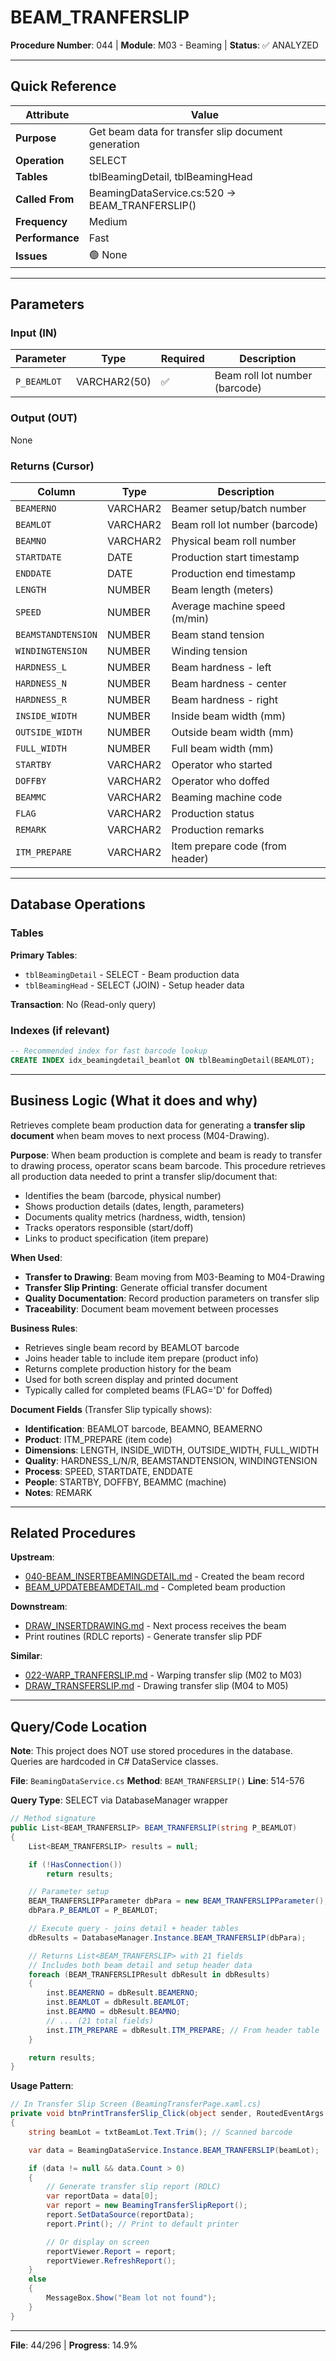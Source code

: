# BEAM_TRANFERSLIP

**Procedure Number**: 044 | **Module**: M03 - Beaming | **Status**: ✅ ANALYZED

---

## Quick Reference

| Attribute | Value |
|-----------|-------|
| **Purpose** | Get beam data for transfer slip document generation |
| **Operation** | SELECT |
| **Tables** | tblBeamingDetail, tblBeamingHead |
| **Called From** | BeamingDataService.cs:520 → BEAM_TRANFERSLIP() |
| **Frequency** | Medium |
| **Performance** | Fast |
| **Issues** | 🟢 None |

---

## Parameters

### Input (IN)

| Parameter | Type | Required | Description |
|-----------|------|----------|-------------|
| `P_BEAMLOT` | VARCHAR2(50) | ✅ | Beam roll lot number (barcode) |

### Output (OUT)

None

### Returns (Cursor)

| Column | Type | Description |
|--------|------|-------------|
| `BEAMERNO` | VARCHAR2 | Beamer setup/batch number |
| `BEAMLOT` | VARCHAR2 | Beam roll lot number (barcode) |
| `BEAMNO` | VARCHAR2 | Physical beam roll number |
| `STARTDATE` | DATE | Production start timestamp |
| `ENDDATE` | DATE | Production end timestamp |
| `LENGTH` | NUMBER | Beam length (meters) |
| `SPEED` | NUMBER | Average machine speed (m/min) |
| `BEAMSTANDTENSION` | NUMBER | Beam stand tension |
| `WINDINGTENSION` | NUMBER | Winding tension |
| `HARDNESS_L` | NUMBER | Beam hardness - left |
| `HARDNESS_N` | NUMBER | Beam hardness - center |
| `HARDNESS_R` | NUMBER | Beam hardness - right |
| `INSIDE_WIDTH` | NUMBER | Inside beam width (mm) |
| `OUTSIDE_WIDTH` | NUMBER | Outside beam width (mm) |
| `FULL_WIDTH` | NUMBER | Full beam width (mm) |
| `STARTBY` | VARCHAR2 | Operator who started |
| `DOFFBY` | VARCHAR2 | Operator who doffed |
| `BEAMMC` | VARCHAR2 | Beaming machine code |
| `FLAG` | VARCHAR2 | Production status |
| `REMARK` | VARCHAR2 | Production remarks |
| `ITM_PREPARE` | VARCHAR2 | Item prepare code (from header) |

---

## Database Operations

### Tables

**Primary Tables**:
- `tblBeamingDetail` - SELECT - Beam production data
- `tblBeamingHead` - SELECT (JOIN) - Setup header data

**Transaction**: No (Read-only query)

### Indexes (if relevant)

```sql
-- Recommended index for fast barcode lookup
CREATE INDEX idx_beamingdetail_beamlot ON tblBeamingDetail(BEAMLOT);
```

---

## Business Logic (What it does and why)

Retrieves complete beam production data for generating a **transfer slip document** when beam moves to next process (M04-Drawing).

**Purpose**: When beam production is complete and beam is ready to transfer to drawing process, operator scans beam barcode. This procedure retrieves all production data needed to print a transfer slip/document that:
- Identifies the beam (barcode, physical number)
- Shows production details (dates, length, parameters)
- Documents quality metrics (hardness, width, tension)
- Tracks operators responsible (start/doff)
- Links to product specification (item prepare)

**When Used**:
- **Transfer to Drawing**: Beam moving from M03-Beaming to M04-Drawing
- **Transfer Slip Printing**: Generate official transfer document
- **Quality Documentation**: Record production parameters on transfer slip
- **Traceability**: Document beam movement between processes

**Business Rules**:
- Retrieves single beam record by BEAMLOT barcode
- Joins header table to include item prepare (product info)
- Returns complete production history for the beam
- Used for both screen display and printed document
- Typically called for completed beams (FLAG='D' for Doffed)

**Document Fields** (Transfer Slip typically shows):
- **Identification**: BEAMLOT barcode, BEAMNO, BEAMERNO
- **Product**: ITM_PREPARE (item code)
- **Dimensions**: LENGTH, INSIDE_WIDTH, OUTSIDE_WIDTH, FULL_WIDTH
- **Quality**: HARDNESS_L/N/R, BEAMSTANDTENSION, WINDINGTENSION
- **Process**: SPEED, STARTDATE, ENDDATE
- **People**: STARTBY, DOFFBY, BEAMMC (machine)
- **Notes**: REMARK

---

## Related Procedures

**Upstream**:
- [040-BEAM_INSERTBEAMINGDETAIL.md](./040-BEAM_INSERTBEAMINGDETAIL.md) - Created the beam record
- [BEAM_UPDATEBEAMDETAIL.md](./BEAM_UPDATEBEAMDETAIL.md) - Completed beam production

**Downstream**:
- [DRAW_INSERTDRAWING.md](../04_Drawing/DRAW_INSERTDRAWING.md) - Next process receives the beam
- Print routines (RDLC reports) - Generate transfer slip PDF

**Similar**:
- [022-WARP_TRANFERSLIP.md](../02_Warping/022-WARP_TRANFERSLIP.md) - Warping transfer slip (M02 to M03)
- [DRAW_TRANSFERSLIP.md](../04_Drawing/DRAW_TRANSFERSLIP.md) - Drawing transfer slip (M04 to M05)

---

## Query/Code Location

**Note**: This project does NOT use stored procedures in the database. Queries are hardcoded in C# DataService classes.

**File**: `BeamingDataService.cs`
**Method**: `BEAM_TRANFERSLIP()`
**Line**: 514-576

**Query Type**: SELECT via DatabaseManager wrapper

```csharp
// Method signature
public List<BEAM_TRANFERSLIP> BEAM_TRANFERSLIP(string P_BEAMLOT)
{
    List<BEAM_TRANFERSLIP> results = null;

    if (!HasConnection())
        return results;

    // Parameter setup
    BEAM_TRANFERSLIPParameter dbPara = new BEAM_TRANFERSLIPParameter();
    dbPara.P_BEAMLOT = P_BEAMLOT;

    // Execute query - joins detail + header tables
    dbResults = DatabaseManager.Instance.BEAM_TRANFERSLIP(dbPara);

    // Returns List<BEAM_TRANFERSLIP> with 21 fields
    // Includes both beam detail and setup header data
    foreach (BEAM_TRANFERSLIPResult dbResult in dbResults)
    {
        inst.BEAMERNO = dbResult.BEAMERNO;
        inst.BEAMLOT = dbResult.BEAMLOT;
        inst.BEAMNO = dbResult.BEAMNO;
        // ... (21 total fields)
        inst.ITM_PREPARE = dbResult.ITM_PREPARE; // From header table
    }

    return results;
}
```

**Usage Pattern**:
```csharp
// In Transfer Slip Screen (BeamingTransferPage.xaml.cs)
private void btnPrintTransferSlip_Click(object sender, RoutedEventArgs e)
{
    string beamLot = txtBeamLot.Text.Trim(); // Scanned barcode

    var data = BeamingDataService.Instance.BEAM_TRANFERSLIP(beamLot);

    if (data != null && data.Count > 0)
    {
        // Generate transfer slip report (RDLC)
        var reportData = data[0];
        var report = new BeamingTransferSlipReport();
        report.SetDataSource(reportData);
        report.Print(); // Print to default printer

        // Or display on screen
        reportViewer.Report = report;
        reportViewer.RefreshReport();
    }
    else
    {
        MessageBox.Show("Beam lot not found");
    }
}
```

---

**File**: 44/296 | **Progress**: 14.9%
